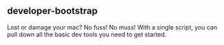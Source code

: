 ## developer-bootstrap

Lost or damage your mac? No fuss! No muss! With a single script, you can pull down all the basic dev tools you need to get started.

